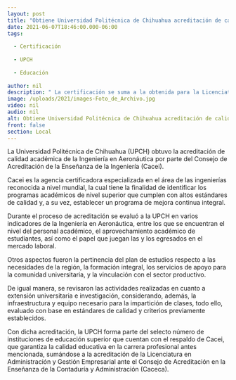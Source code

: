 ```yaml
---
layout: post
title: "Obtiene Universidad Politécnica de Chihuahua acreditación de calidad académica de la Ingeniería en Aeronáutica"
date: 2021-06-07T18:46:00.000-06:00
tags:
  
  - Certificación
  
  - UPCH
  
  - Educación
  
author: nil
description: " La certificación se suma a la obtenida para la Licenciatura en Administración y Gestión Empresarial"
image: /uploads/2021/images-Foto_de_Archivo.jpg
video: nil
audio: nil
alt: Obtiene Universidad Politécnica de Chihuahua acreditación de calidad académica de la Ingeniería en Aeronáutica
front: false
section: Local
---
```


La Universidad Politécnica de Chihuahua (UPCH) obtuvo la acreditación de calidad académica de la Ingeniería en Aeronáutica por parte del Consejo de Acreditación de la Enseñanza de la Ingeniería (Cacei).

 

Cacei es la agencia certificadora especializada en el área de las ingenierías reconocida a nivel mundial, la cual tiene la finalidad de identificar los programas académicos de nivel superior que cumplen con altos estándares de calidad y, a su vez, establecer un programa de mejora continua integral.

 

Durante el proceso de acreditación se evaluó a la UPCH en varios indicadores de la Ingeniería en Aeronáutica, entre los que se encuentran el nivel del personal académico, el aprovechamiento académico de  estudiantes, así como el papel que juegan las y los egresados en el mercado laboral.

 

Otros aspectos fueron la pertinencia del plan de estudios respecto a las necesidades de la región, la formación integral, los servicios de apoyo para la comunidad universitaria, y la vinculación con el sector productivo.

 

De igual manera, se revisaron las actividades realizadas en cuanto a extensión universitaria e investigación, considerando, además, la infraestructura y equipo necesario para la impartición de clases, todo ello, evaluado con base en estándares de calidad y criterios previamente establecidos.

 

Con dicha acreditación, la UPCH forma parte del selecto número de instituciones de educación superior que cuentan con el respaldo de Cacei, que garantiza la calidad educativa en la carrera profesional antes mencionada, sumándose a la acreditación de la Licenciatura en Administración y Gestión Empresarial ante el Consejo de Acreditación en la Enseñanza de la Contaduría y Administración (Caceca).